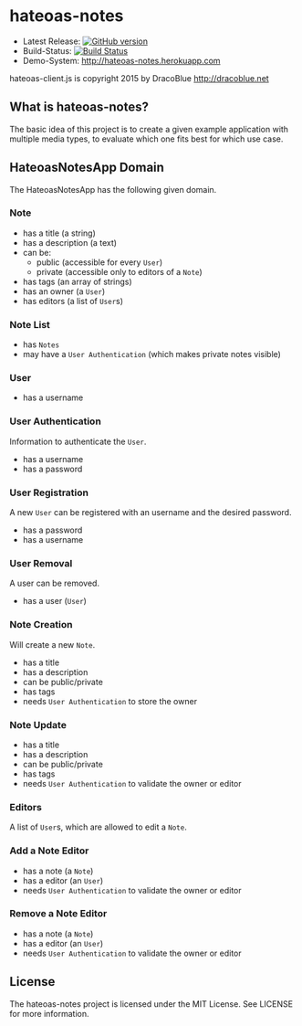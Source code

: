 # hateoas-notes

* Latest Release: [![GitHub version](https://badge.fury.io/gh/DracoBlue%2Fhateoas-notes.png)](https://github.com/DracoBlue/hateoas-notes/releases)
* Build-Status: [![Build Status](https://travis-ci.org/DracoBlue/hateoas-notes.png?branch=master)](https://travis-ci.org/DracoBlue/hateoas-notes)
* Demo-System: <http://hateoas-notes.herokuapp.com>

hateoas-client.js is copyright 2015 by DracoBlue <http://dracoblue.net>

## What is hateoas-notes?

The basic idea of this project is to create a given example application with multiple media types, to evaluate which one
fits best for which use case.

## HateoasNotesApp Domain

The HateoasNotesApp has the following given domain.

### Note

* has a title (a string)
* has a description (a text)
* can be:
    * public (accessible for every `User`)
    * private (accessible only to editors of a `Note`)
* has tags (an array of strings)
* has an owner (a `User`)
* has editors (a list of `User`s)

### Note List

* has `Notes`
* may have a `User Authentication` (which makes private notes visible)

### User

* has a username

### User Authentication

Information to authenticate the `User`.

* has a username
* has a password

### User Registration

A new `User` can be registered with an username and the desired password.

* has a password
* has a username

### User Removal

A user can be removed.

* has a user (`User`)

### Note Creation

Will create a new `Note`.

* has a title
* has a description
* can be public/private
* has tags
* needs `User Authentication` to store the owner

### Note Update

* has a title
* has a description
* can be public/private
* has tags
* needs `User Authentication` to validate the owner or editor

### Editors

A list of `User`s, which are allowed to edit a `Note`.

### Add a Note Editor

* has a note (a `Note`)
* has a editor (an `User`)
* needs `User Authentication` to validate the owner or editor

### Remove a Note Editor

* has a note (a `Note`)
* has a editor (an `User`)
* needs `User Authentication` to validate the owner or editor

## License

The hateoas-notes project is licensed under the MIT License. See LICENSE for more information.